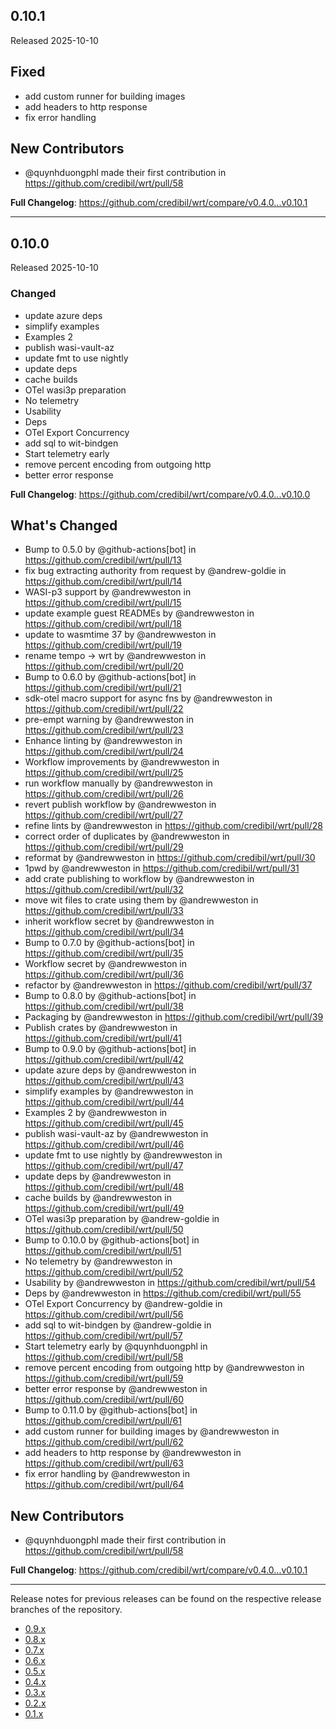 ## 0.10.1

Released 2025-10-10

## Fixed

* add custom runner for building images 
* add headers to http response 
* fix error handling 

## New Contributors
* @quynhduongphl made their first contribution in https://github.com/credibil/wrt/pull/58

**Full Changelog**: https://github.com/credibil/wrt/compare/v0.4.0...v0.10.1

---

## 0.10.0

Released 2025-10-10

### Changed

* update azure deps
* simplify examples
* Examples 2
* publish wasi-vault-az
* update fmt to use nightly
* update deps
* cache builds
* OTel wasi3p preparation
* No telemetry
* Usability
* Deps
* OTel Export Concurrency
* add sql to wit-bindgen
* Start telemetry early
* remove percent encoding from outgoing http
* better error response

**Full Changelog**: https://github.com/credibil/wrt/compare/v0.4.0...v0.10.0

## What's Changed
* Bump to 0.5.0 by @github-actions[bot] in https://github.com/credibil/wrt/pull/13
* fix bug extracting authority from request by @andrew-goldie in https://github.com/credibil/wrt/pull/14
* WASI-p3 support by @andrewweston in https://github.com/credibil/wrt/pull/15
* update example guest READMEs by @andrewweston in https://github.com/credibil/wrt/pull/18
* update to wasmtime 37 by @andrewweston in https://github.com/credibil/wrt/pull/19
* rename tempo -> wrt by @andrewweston in https://github.com/credibil/wrt/pull/20
* Bump to 0.6.0 by @github-actions[bot] in https://github.com/credibil/wrt/pull/21
* sdk-otel macro support for async fns by @andrewweston in https://github.com/credibil/wrt/pull/22
* pre-empt  warning by @andrewweston in https://github.com/credibil/wrt/pull/23
* Enhance linting by @andrewweston in https://github.com/credibil/wrt/pull/24
* Workflow improvements by @andrewweston in https://github.com/credibil/wrt/pull/25
* run workflow manually by @andrewweston in https://github.com/credibil/wrt/pull/26
* revert publish workflow by @andrewweston in https://github.com/credibil/wrt/pull/27
* refine lints by @andrewweston in https://github.com/credibil/wrt/pull/28
* correct order of duplicates by @andrewweston in https://github.com/credibil/wrt/pull/29
* reformat by @andrewweston in https://github.com/credibil/wrt/pull/30
* 1pwd by @andrewweston in https://github.com/credibil/wrt/pull/31
* add crate publishing to workflow by @andrewweston in https://github.com/credibil/wrt/pull/32
* move wit files to crate using them by @andrewweston in https://github.com/credibil/wrt/pull/33
* inherit workflow secret by @andrewweston in https://github.com/credibil/wrt/pull/34
* Bump to 0.7.0 by @github-actions[bot] in https://github.com/credibil/wrt/pull/35
* Workflow secret by @andrewweston in https://github.com/credibil/wrt/pull/36
* refactor by @andrewweston in https://github.com/credibil/wrt/pull/37
* Bump to 0.8.0 by @github-actions[bot] in https://github.com/credibil/wrt/pull/38
* Packaging by @andrewweston in https://github.com/credibil/wrt/pull/39
* Publish crates by @andrewweston in https://github.com/credibil/wrt/pull/41
* Bump to 0.9.0 by @github-actions[bot] in https://github.com/credibil/wrt/pull/42
* update azure deps by @andrewweston in https://github.com/credibil/wrt/pull/43
* simplify examples by @andrewweston in https://github.com/credibil/wrt/pull/44
* Examples 2 by @andrewweston in https://github.com/credibil/wrt/pull/45
* publish wasi-vault-az by @andrewweston in https://github.com/credibil/wrt/pull/46
* update fmt to use nightly by @andrewweston in https://github.com/credibil/wrt/pull/47
* update deps by @andrewweston in https://github.com/credibil/wrt/pull/48
* cache builds by @andrewweston in https://github.com/credibil/wrt/pull/49
* OTel wasi3p preparation by @andrew-goldie in https://github.com/credibil/wrt/pull/50
* Bump to 0.10.0 by @github-actions[bot] in https://github.com/credibil/wrt/pull/51
* No telemetry by @andrewweston in https://github.com/credibil/wrt/pull/52
* Usability by @andrewweston in https://github.com/credibil/wrt/pull/54
* Deps by @andrewweston in https://github.com/credibil/wrt/pull/55
* OTel Export Concurrency by @andrew-goldie in https://github.com/credibil/wrt/pull/56
* add sql to wit-bindgen by @andrew-goldie in https://github.com/credibil/wrt/pull/57
* Start telemetry early by @quynhduongphl in https://github.com/credibil/wrt/pull/58
* remove percent encoding from outgoing http by @andrewweston in https://github.com/credibil/wrt/pull/59
* better error response by @andrewweston in https://github.com/credibil/wrt/pull/60
* Bump to 0.11.0 by @github-actions[bot] in https://github.com/credibil/wrt/pull/61
* add custom runner for building images by @andrewweston in https://github.com/credibil/wrt/pull/62
* add headers to http response by @andrewweston in https://github.com/credibil/wrt/pull/63
* fix error handling by @andrewweston in https://github.com/credibil/wrt/pull/64

## New Contributors
* @quynhduongphl made their first contribution in https://github.com/credibil/wrt/pull/58

**Full Changelog**: https://github.com/credibil/wrt/compare/v0.4.0...v0.10.1

---

Release notes for previous releases can be found on the respective release 
branches of the repository.

<!-- ARCHIVE_START -->
* [0.9.x](https://github.com/credibil/wrt/blob/release-0.9.0/RELEASES.md)
* [0.8.x](https://github.com/credibil/wrt/blob/release-0.8.0/RELEASES.md)
* [0.7.x](https://github.com/credibil/wrt/blob/release-0.7.0/RELEASES.md)
* [0.6.x](https://github.com/credibil/wrt/blob/release-0.6.0/RELEASES.md)
* [0.5.x](https://github.com/credibil/wrt/blob/release-0.5.0/RELEASES.md)
* [0.4.x](https://github.com/credibil/wrt/blob/release-0.4.0/RELEASES.md)
* [0.3.x](https://github.com/credibil/wrt/blob/release-0.3.0/RELEASES.md)
* [0.2.x](https://github.com/credibil/wrt/blob/release-0.2.0/RELEASES.md)
* [0.1.x](https://github.com/credibil/core/blob/release-0.1.0/RELEASES.md)
